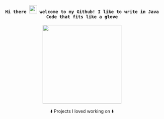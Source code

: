 
<h4 align="center"><samp> Hi there <img src="https://media.giphy.com/media/hvRJCLFzcasrR4ia7z/giphy.gif" width="25px"> welcome to my Github! I like to write in Java Code that fits like a <s>glove</s></samp></h4>

<p align="center">
  <img width="250" src="https://imgur.com/habJ7Va.gif">
</p>


<!-- <p align="center"> Personal projects development: </p>
<p align="center"> <img src="https://github-readme-stats.vercel.app/api/wakatime?username=jsr&theme=tokyonight" /></p> -->


<p align="center">⬇️ Projects I loved working on ⬇️ </p>


